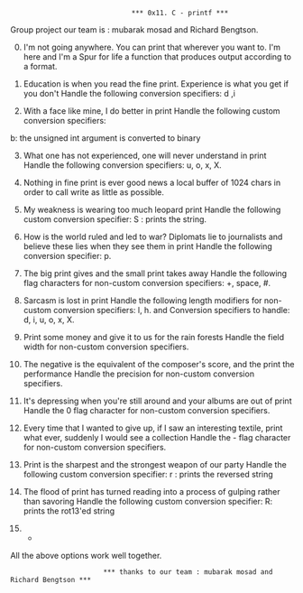                                   *** 0x11. C - printf ***

Group project
our team is : mubarak mosad and Richard Bengtson.

0. I'm not going anywhere. You can print that wherever you want to. I'm here and I'm a Spur for life
a function that produces output according to a format.

1. Education is when you read the fine print. Experience is what you get if you don't
Handle the following conversion specifiers:
d ,i

2. With a face like mine, I do better in print
Handle the following custom conversion specifiers:

b: the unsigned int argument is converted to binary

3. What one has not experienced, one will never understand in print
Handle the following conversion specifiers:
u, o, x, X.

4. Nothing in fine print is ever good news
a local buffer of 1024 chars in order to call write as little as possible.

5. My weakness is wearing too much leopard print
Handle the following custom conversion specifier:
S : prints the string.

6. How is the world ruled and led to war? Diplomats lie to journalists and believe these lies when they see them in print
Handle the following conversion specifier: 
p.

7. The big print gives and the small print takes away
Handle the following flag characters for non-custom conversion specifiers:
+, space, #.

8. Sarcasm is lost in print
Handle the following length modifiers for non-custom conversion specifiers:
l, h.
and Conversion specifiers to handle: d, i, u, o, x, X.

9. Print some money and give it to us for the rain forests
Handle the field width for non-custom conversion specifiers.

10. The negative is the equivalent of the composer's score, and the print the performance
Handle the precision for non-custom conversion specifiers.

11. It's depressing when you're still around and your albums are out of print
Handle the 0 flag character for non-custom conversion specifiers.

12. Every time that I wanted to give up, if I saw an interesting textile, print what ever, suddenly I would see a collection
Handle the - flag character for non-custom conversion specifiers.

13. Print is the sharpest and the strongest weapon of our party
Handle the following custom conversion specifier:
r : prints the reversed string

14. The flood of print has turned reading into a process of gulping rather than savoring
Handle the following custom conversion specifier:
R: prints the rot13'ed string

15. *
All the above options work well together.

                           *** thanks to our team : mubarak mosad and Richard Bengtson ***
